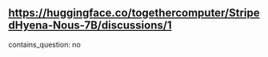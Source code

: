## https://huggingface.co/togethercomputer/StripedHyena-Nous-7B/discussions/1

contains_question: no